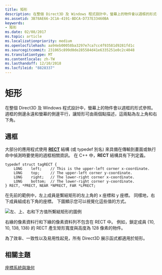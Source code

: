 ```yaml
---
title: 矩形
description: 在整個 Direct3D 及 Windows 程式設計中，螢幕上的物件會以週框的形式參照。
ms.assetid: 3B78AE66-2C1A-4191-BDCA-D737E33460BA
keywords:
- 矩形
ms.date: 02/08/2017
ms.topic: article
ms.localizationpriority: medium
ms.openlocfilehash: aa94eb00058ba3297e7ca7cc4f93581d9281fd1c
ms.sourcegitcommit: 231065c899d0de285584d41e6335251e0c2c4048
ms.translationtype: MT
ms.contentlocale: zh-TW
ms.lasthandoff: 12/10/2018
ms.locfileid: "8828337"
---
```

# <a name="rectangles"></a>矩形


在整個 Direct3D 及 Windows 程式設計中，螢幕上的物件會以週框的形式參照。 週框的側邊永遠和螢幕的側邊平行，讓矩形可由兩個點描述，這兩點為左上角和右下角。

## <a name="span-idboundingrectanglesspanspan-idboundingrectanglesspanspan-idboundingrectanglesspanbounding-rectangles"></a><span id="Bounding_rectangles"></span><span id="bounding_rectangles"></span><span id="BOUNDING_RECTANGLES"></span>週框


大部分的應用程式使用 [**RECT**](https://msdn.microsoft.com/library/windows/desktop/dd162897) 結構 (或 typedef 別名) 來具備在傳輸到畫面或執行命中偵測時要使用的週框相關資訊。 在 C++ 中，**RECT** 結構具有下列定義。

```
typedef struct tagRECT { 
    LONG    left;    // This is the upper-left corner x-coordinate.
    LONG    top;     // The upper-left corner y-coordinate.
    LONG    right;   // The lower-right corner x-coordinate.
    LONG    bottom;  // The lower-right corner y-coordinate.
} RECT, *PRECT, NEAR *NPRECT, FAR *LPRECT; 
```

在先前的範例中，左上成員是繫結矩形的左上角的 x 座標和 y 座標。 同樣地，右下成員組成右下角的座標。 下圖顯示您可以視覺化這些值的方式。

![左、上、右和下方值所繫結矩形的圖例](images/rect.png)

右緣的像素資料行和下緣的像素資料列不包含在 RECT 中。 例如，鎖定成員 {10, 10, 138, 138} 的 RECT 產生矩形寬度與高度為 128 像素的物件。

為了效率、一致性以及易用性起見，所有 Direct3D 展示函式都適用於矩形。

## <a name="span-idrelated-topicsspanrelated-topics"></a><span id="related-topics"></span>相關主題


[座標系統與幾何](coordinate-systems-and-geometry.md)

 

 




